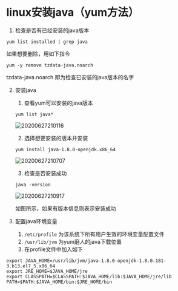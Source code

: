 # linux安装java（yum方法）

1. 检查是否有已经安装的java版本

```
yum list installed | grep java
```

如果想要删除，用如下指令

```
yum -y remove tzdata-java.noarch  
```
tzdata-java.noarch 即为检查已安装的java版本的名字

2. 安装java
    1. 查看yum可以安装的java版本

    ```
    yum list java*
    ```

    ![20200627210116](https://cdn.jsdelivr.net/gh/leiyu1997/PicBed@master/blogs/pictures/20200627210116.png)

    2. 选择想要安装的版本并安装

    ```
    yum install java-1.8.0-openjdk.x86_64
    ```
    ![20200627210707](https://cdn.jsdelivr.net/gh/leiyu1997/PicBed@master/blogs/pictures/20200627210707.png)

    3. 检查是否安装成功

    ```
    java -version 
    ```

    ![20200627210917](https://cdn.jsdelivr.net/gh/leiyu1997/PicBed@master/blogs/pictures/20200627210917.png)

    如图所示，如果有版本信息则表示安装成功

3. 配置java环境变量
   1. `/etc/profile` 为该系统下所有用户生效的环境变量配置文件
   2. `/usr/lib/jvm` 为yum磨人的java下载位置
   3. 在profile文件中加入如下

```
export JAVA_HOME=/usr/lib/jvm/java-1.8.0-openjdk-1.8.0.181-3.b13.el7_5.x86_64
export JRE_HOME=$JAVA_HOME/jre
export CLASSPATH=$CLASSPATH:$JAVA_HOME/lib:$JAVA_HOME/jre/lib
PATH=$PATH:$JAVA_HOME/bin:$JRE_HOME/bin 
```



